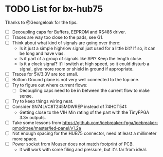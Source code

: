 # TODO List for bx-hub75
Thanks to @Georgeloak for the tips.

* [ ] Decoupling caps for Buffers, EEPROM and RS485 driver.
* [ ] Traces are way too close to the pads, see G1.
* [ ] Think about what kind of signals are going over there:
  - Is it just a simple high/low signal just used for a little bit? If so, it can be long and have vias.
  - Is it part of a group of signals like SPI? Keep the length close.
  - Is it a clock signal? It'll switch at high speed, so it could disturb a signal, give more room or shield in ground if appropriate.
* [ ] Traces for 5V/3.3V are too small.
* [ ] Bottom Ground plane is not very well connected to the top one.
* [ ] Try to figure out where current flows:
  - [ ] Decoupling caps need to be in between the current flow to make sense.
* [ ] Try to keep things wiring neat.
* [ ] Consider SN74LVC8T245MDWREP instead of 74HCT541:
  - Getting close to the VIH Min rating of the part with the TinyFPGA 3.3v outputs.
* [ ] Take some lessons from https://github.com/icebreaker-fpga/icebreaker-pmod/tree/master/led-panel/v1.2a
* [ ] Not enough spacing for the HUB75 connector, need at least a millimeter more space.
* [ ] Power socket from Mouser does not match footprint of PCB.
  - It will work with some filing and pressure, but it's far from ideal.
